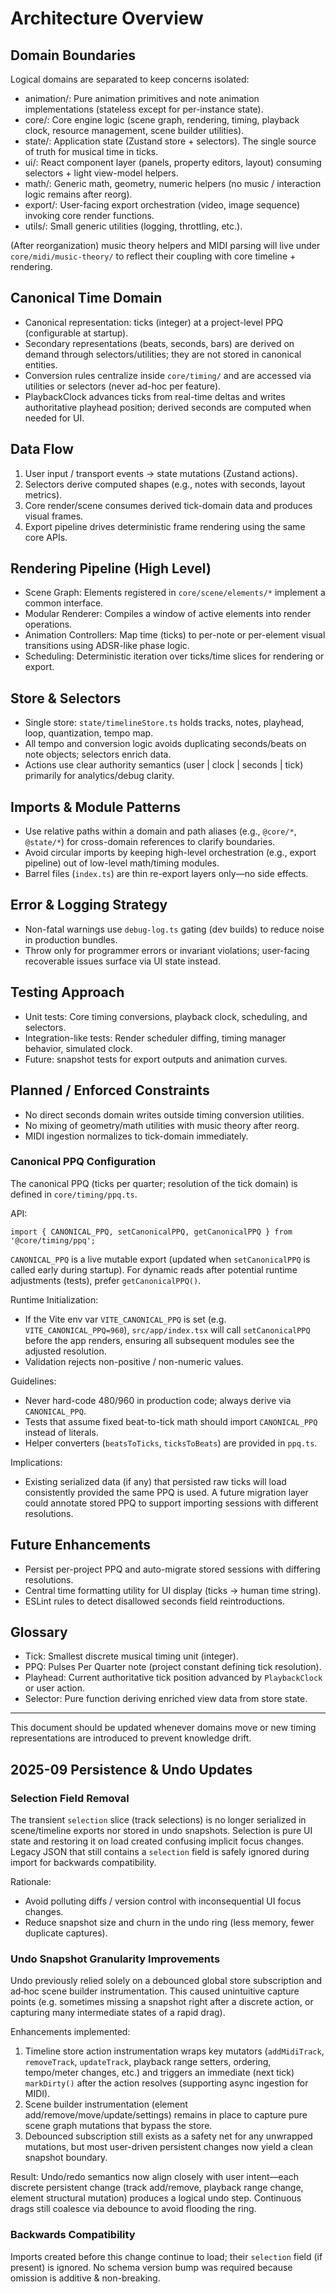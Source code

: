 # Architecture Overview

## Domain Boundaries

Logical domains are separated to keep concerns isolated:

-   animation/: Pure animation primitives and note animation implementations (stateless except for per-instance state).
-   core/: Core engine logic (scene graph, rendering, timing, playback clock, resource management, scene builder utilities).
-   state/: Application state (Zustand store + selectors). The single source of truth for musical time in ticks.
-   ui/: React component layer (panels, property editors, layout) consuming selectors + light view-model helpers.
-   math/: Generic math, geometry, numeric helpers (no music / interaction logic remains after reorg).
-   export/: User-facing export orchestration (video, image sequence) invoking core render functions.
-   utils/: Small generic utilities (logging, throttling, etc.).

(After reorganization) music theory helpers and MIDI parsing will live under `core/midi/music-theory/` to reflect their coupling with core timeline + rendering.

## Canonical Time Domain

-   Canonical representation: ticks (integer) at a project-level PPQ (configurable at startup).
-   Secondary representations (beats, seconds, bars) are derived on demand through selectors/utilities; they are not stored in canonical entities.
-   Conversion rules centralize inside `core/timing/` and are accessed via utilities or selectors (never ad-hoc per feature).
-   PlaybackClock advances ticks from real-time deltas and writes authoritative playhead position; derived seconds are computed when needed for UI.

## Data Flow

1. User input / transport events -> state mutations (Zustand actions).
2. Selectors derive computed shapes (e.g., notes with seconds, layout metrics).
3. Core render/scene consumes derived tick-domain data and produces visual frames.
4. Export pipeline drives deterministic frame rendering using the same core APIs.

## Rendering Pipeline (High Level)

-   Scene Graph: Elements registered in `core/scene/elements/*` implement a common interface.
-   Modular Renderer: Compiles a window of active elements into render operations.
-   Animation Controllers: Map time (ticks) to per-note or per-element visual transitions using ADSR-like phase logic.
-   Scheduling: Deterministic iteration over ticks/time slices for rendering or export.

## Store & Selectors

-   Single store: `state/timelineStore.ts` holds tracks, notes, playhead, loop, quantization, tempo map.
-   All tempo and conversion logic avoids duplicating seconds/beats on note objects; selectors enrich data.
-   Actions use clear authority semantics (user | clock | seconds | tick) primarily for analytics/debug clarity.

## Imports & Module Patterns

-   Use relative paths within a domain and path aliases (e.g., `@core/*`, `@state/*`) for cross-domain references to clarify boundaries.
-   Avoid circular imports by keeping high-level orchestration (e.g., export pipeline) out of low-level math/timing modules.
-   Barrel files (`index.ts`) are thin re-export layers only—no side effects.

## Error & Logging Strategy

-   Non-fatal warnings use `debug-log.ts` gating (dev builds) to reduce noise in production bundles.
-   Throw only for programmer errors or invariant violations; user-facing recoverable issues surface via UI state instead.

## Testing Approach

-   Unit tests: Core timing conversions, playback clock, scheduling, and selectors.
-   Integration-like tests: Render scheduler diffing, timing manager behavior, simulated clock.
-   Future: snapshot tests for export outputs and animation curves.

## Planned / Enforced Constraints

-   No direct seconds domain writes outside timing conversion utilities.
-   No mixing of geometry/math utilities with music theory after reorg.
-   MIDI ingestion normalizes to tick-domain immediately.

### Canonical PPQ Configuration

The canonical PPQ (ticks per quarter; resolution of the tick domain) is defined in `core/timing/ppq.ts`.

API:

```
import { CANONICAL_PPQ, setCanonicalPPQ, getCanonicalPPQ } from '@core/timing/ppq';
```

`CANONICAL_PPQ` is a live mutable export (updated when `setCanonicalPPQ` is called early during startup). For dynamic reads after potential runtime adjustments (tests), prefer `getCanonicalPPQ()`.

Runtime Initialization:

-   If the Vite env var `VITE_CANONICAL_PPQ` is set (e.g. `VITE_CANONICAL_PPQ=960`), `src/app/index.tsx` will call `setCanonicalPPQ` before the app renders, ensuring all subsequent modules see the adjusted resolution.
-   Validation rejects non-positive / non-numeric values.

Guidelines:

-   Never hard-code 480/960 in production code; always derive via `CANONICAL_PPQ`.
-   Tests that assume fixed beat-to-tick math should import `CANONICAL_PPQ` instead of literals.
-   Helper converters (`beatsToTicks`, `ticksToBeats`) are provided in `ppq.ts`.

Implications:

-   Existing serialized data (if any) that persisted raw ticks will load consistently provided the same PPQ is used. A future migration layer could annotate stored PPQ to support importing sessions with different resolutions.

## Future Enhancements

-   Persist per-project PPQ and auto-migrate stored sessions with differing resolutions.
-   Central time formatting utility for UI display (ticks -> human time string).
-   ESLint rules to detect disallowed seconds field reintroductions.

## Glossary

-   Tick: Smallest discrete musical timing unit (integer).
-   PPQ: Pulses Per Quarter note (project constant defining tick resolution).
-   Playhead: Current authoritative tick position advanced by `PlaybackClock` or user action.
-   Selector: Pure function deriving enriched view data from store state.

---

This document should be updated whenever domains move or new timing representations are introduced to prevent knowledge drift.

## 2025-09 Persistence & Undo Updates

### Selection Field Removal

The transient `selection` slice (track selections) is no longer serialized in scene/timeline exports nor stored in undo snapshots. Selection is pure UI state and restoring it on load created confusing implicit focus changes. Legacy JSON that still contains a `selection` field is safely ignored during import for backwards compatibility.

Rationale:

-   Avoid polluting diffs / version control with inconsequential UI focus changes.
-   Reduce snapshot size and churn in the undo ring (less memory, fewer duplicate captures).

### Undo Snapshot Granularity Improvements

Undo previously relied solely on a debounced global store subscription and ad‑hoc scene builder instrumentation. This caused unintuitive capture points (e.g. sometimes missing a snapshot right after a discrete action, or capturing many intermediate states of a rapid drag).

Enhancements implemented:

1. Timeline store action instrumentation wraps key mutators (`addMidiTrack`, `removeTrack`, `updateTrack`, playback range setters, ordering, tempo/meter changes, etc.) and triggers an immediate (next tick) `markDirty()` after the action resolves (supporting async ingestion for MIDI).
2. Scene builder instrumentation (element add/remove/move/update/settings) remains in place to capture pure scene graph mutations that bypass the store.
3. Debounced subscription still exists as a safety net for any unwrapped mutations, but most user-driven persistent changes now yield a clean snapshot boundary.

Result: Undo/redo semantics now align closely with user intent—each discrete persistent change (track add/remove, playback range change, element structural mutation) produces a logical undo step. Continuous drags still coalesce via debounce to avoid flooding the ring.

### Backwards Compatibility

Imports created before this change continue to load; their `selection` field (if present) is ignored. No schema version bump was required because omission is additive & non-breaking.
